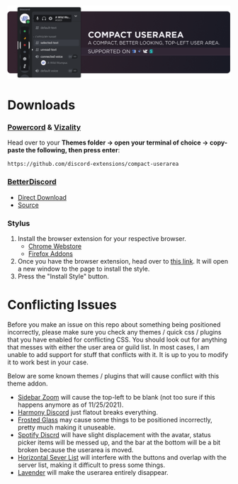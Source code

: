 <img src="./assets/README/banner.png">

# Downloads
### **[Powercord](https://powercord.dev/) & [Vizality](https://vizality.com/)**
Head over to your **Themes folder -> open your terminal of choice -> copy-paste the following, then press enter**:
```
https://github.com/discord-extensions/compact-userarea
```

### **[BetterDiscord](https://betterdiscord.app/)**
- [Direct Download](https://github.com/discord-extensions/compact-userarea/releases/download/betterdiscord/CompactUserarea.theme.css)
- [Source](https://discord-extensions.github.io/compact-userarea/src/source.css)

### **Stylus**
1. Install the browser extension for your respective browser.
    - [Chrome Webstore](https://chrome.google.com/webstore/detail/stylus/clngdbkpkpeebahjckkjfobafhncgmne)
    - [Firefox Addons](https://addons.mozilla.org/en-US/firefox/addon/styl-us/)
2. Once you have the browser extension, head over to [this link](https://github.com/discord-extensions/compact-userarea/raw/main/clients/stylus/modern-indicators.user.css). It will open a new window to the page to install the style.
3. Press the "Install Style" button.

# Conflicting Issues
Before you make an issue on this repo about something being positioned incorrectly, please make sure you check any themes / quick css / plugins that you have enabled for conflicting CSS. You should look out for anything that messes with either the user area or guild list. In most cases, I am unable to add support for stuff that conflicts with it. It is up to you to modify it to work best in your case.

Below are some known themes / plugins that will cause conflict with this theme addon.
- [Sidebar Zoom](https://github.com/HooferDevelops/sidebar-zoom) will cause the top-left to be blank (not too sure if this happens anymore as of 11/25/2021).
- [Harmony Discord](https://github.com/KraXen72/harmony-discord) just flatout breaks everything.
- [Frosted Glass](https://github.com/DiscordStyles/FrostedGlass) may cause some things to be positioned incorrectly, pretty much making it unuseable.
- [Spotify Discrd](https://github.com/CapnKitten/Spotify-Discord) will have slight displacement with the avatar, status picker items will be messed up, and the bar at the bottom will be a bit broken because the userarea is moved.
- [Horizontal Sever List](https://github.com/DiscordStyles/HorizontalServerList) will interfere with the buttons and overlap with the server list, making it difficult to press some things.
- [Lavender](https://github.com/Lavender-Discord/Lavender) will make the userarea entirely disappear.
